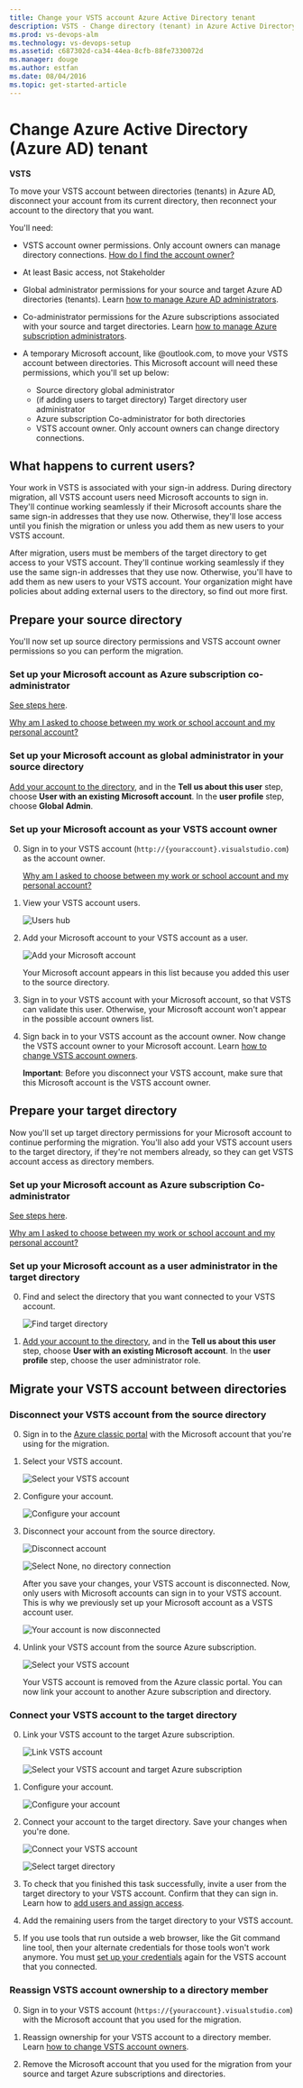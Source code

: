 ```yaml
---
title: Change your VSTS account Azure Active Directory tenant
description: VSTS - Change directory (tenant) in Azure Active Directory (Azure AD, AAD) for VSTS (VSTS, Visual Studio Online, VSO)
ms.prod: vs-devops-alm
ms.technology: vs-devops-setup
ms.assetid: c687302d-ca34-44ea-8cfb-88fe7330072d
ms.manager: douge
ms.author: estfan
ms.date: 08/04/2016
ms.topic: get-started-article
---
```


#	Change Azure Active Directory (Azure AD) tenant

**VSTS**

To move your VSTS account 
between directories (tenants) in Azure AD, 
disconnect your account from its current directory, 
then reconnect your account to the directory that you want.

<a name="permissions"></a>

You'll need:

*	VSTS account owner permissions. Only account 
owners can manage directory connections. 
[How do I find the account owner?](faq-change-app-access.md#find-owner)

*	At least Basic access, not Stakeholder

*	Global administrator permissions 
for your source and target Azure AD directories (tenants). 
Learn [how to manage Azure AD administrators](https://azure.microsoft.com/en-us/documentation/articles/active-directory-assign-admin-roles/).

*	Co-administrator permissions for the Azure subscriptions 
associated with your source and target directories. 
Learn [how to manage Azure subscription administrators](../billing/add-backup-billing-managers.md).

*	A temporary Microsoft account, like @outlook.com, 
to move your VSTS account between directories. 
This Microsoft account will need these permissions, 
which you'll set up below:

	*	Source directory global administrator
	*	(if adding users to target directory) Target directory user administrator
	*	Azure subscription Co-administrator for both directories
	*	VSTS account owner. Only account owners can change directory connections.

##	What happens to current users?

Your work in VSTS is associated with your sign-in address. 
During directory migration, all VSTS account users need
Microsoft accounts to sign in. They'll continue working seamlessly 
if their Microsoft accounts share the same sign-in addresses that they use now. 
Otherwise, they'll lose access until you finish the migration or 
unless you add them as new users to your VSTS account.

After migration, users must be members of the target directory 
to get access to your VSTS account. They'll continue 
working seamlessly if they use the same sign-in addresses that they use now. 
Otherwise, you'll have to add them as new users to your VSTS account. 
Your organization might have policies about adding external users to the directory, 
so find out more first.

##	Prepare your source directory

You'll now set up source directory permissions and VSTS account owner permissions
so you can perform the migration.

###	Set up your Microsoft account as Azure subscription co-administrator

[See steps here](https://docs.microsoft.com/en-us/azure/billing/billing-add-change-azure-subscription-administrator).


[Why am I asked to choose between my work or school account and my personal account?](faq-azure-access.md#ChooseOrgAcctMSAcct)


###	Set up your Microsoft account as global administrator in your source directory

[Add your account to the directory](https://docs.microsoft.com/en-us/azure/active-directory/active-directory-create-users), and in the **Tell us about this user** step, choose **User with an existing Microsoft account**.  In the **user profile** step, choose **Global Admin**.


###	Set up your Microsoft account as your VSTS account owner

0.	Sign in to your VSTS account (```http://{youraccount}.visualstudio.com```) as the account owner. 

	[Why am I asked to choose between my work or school account and my personal account?](faq-azure-access.md#ChooseOrgAcctMSAcct)

0.	View your VSTS account users.

	![Users hub](_img/_shared/users-hub-jamal.png)

0.	Add your Microsoft account to your VSTS account as a user.

	![Add your Microsoft account](_img/change-azure-active-directory/add-msa-vsts.png)

	Your Microsoft account appears in this list 
	because you added this user to the source directory.

0.	Sign in to your VSTS account with your Microsoft account,
so that VSTS can validate this user. Otherwise, 
your Microsoft account won't appear in the possible account owners list.

0.	Sign back in to your VSTS account as the account owner. 
Now change the VSTS account owner to your Microsoft account. 
Learn [how to change VSTS account owners](change-account-ownership-vs.md).

	**Important**: Before you disconnect your VSTS account,
	make sure that this Microsoft account is the VSTS account owner. 

##	Prepare your target directory

Now you'll set up target directory permissions for your Microsoft account 
to continue performing the migration. You'll also add your VSTS 
account users to the target directory, if they're not members already, 
so they can get VSTS account access as directory members.

###	Set up your Microsoft account as Azure subscription Co-administrator

[See steps here](https://docs.microsoft.com/en-us/azure/billing/billing-add-change-azure-subscription-administrator).

[Why am I asked to choose between my work or school account and my personal account?](faq-azure-access.md#ChooseOrgAcctMSAcct)


###	Set up your Microsoft account as a user administrator in the target directory

0.	Find and select the directory that you want connected to your VSTS account.

	![Find target directory](_img/change-azure-active-directory/azure-choose-target-directory.png)

0.	[Add your account to the directory](https://docs.microsoft.com/en-us/azure/active-directory/active-directory-create-users), and in the **Tell us about this user** step, choose **User with an existing Microsoft account**.  In the **user profile** step, choose the user administrator role.


##	Migrate your VSTS account between directories

###	Disconnect your VSTS account from the source directory

0.	Sign in to the [Azure classic portal](https://manage.windowsazure.com) 
with the Microsoft account that you're using for the migration.

0.	Select your VSTS account.

	![Select your VSTS account](_img/manage-work-access/azureselectconnectedvso.png)

0.	Configure your account.

	![Configure your account](_img/manage-work-access/azure-configure-disconnect.png)

0.	Disconnect your account from the source directory.

	![Disconnect account](_img/manage-work-access/azuredisconnectdirectory1.png)

	![Select None, no directory connection](_img/manage-work-access/azuredisconnectdirectory2.png)

	After you save your changes, your VSTS account is disconnected. 
	Now, only users with Microsoft accounts can sign in to your VSTS account. 
	This is why we previously set up your Microsoft account as a VSTS account user.

	![Your account is now disconnected](_img/manage-work-access/azuredisconnectdirectory3.png)

0.	Unlink your VSTS account from the source Azure subscription.

	![Select your VSTS account](_img/_shared/azure-unlink-subscription.png)

	Your VSTS account is removed from the Azure classic portal. 
	You can now link your account to another Azure subscription and directory.

###	Connect your VSTS account to the target directory

0.	Link your VSTS account to the target Azure subscription.

	![Link VSTS account](_img/set-up-billing/azuredeveloperservicesstart.png)

	![Select your VSTS account and target Azure subscription](_img/change-azure-active-directory/select-account-subscription.png)

0.	Configure your account.

	![Configure your account](_img/manage-work-access/azure-configure-disconnect.png)

0.	Connect your account to the target directory. Save your changes when you're done.

	![Connect your VSTS account](_img/manage-work-access/azuredisconnectdirectory3.png)

	![Select target directory](_img/change-azure-active-directory/select-directory.png)

0.	To check that you finished this task successfully, invite a user from the target directory 
to your VSTS account. Confirm that they can sign in. Learn how to 
[add users and assign access](add-account-users-assign-access-levels.md).

0.	Add the remaining users from the target directory to your VSTS account.

0.	If you use tools that run outside a web browser, like the Git command line tool, 
then your alternate credentials for those tools won't work anymore. 
You must [set up your credentials](http://support.microsoft.com/kb/2991274/en-us)
again for the VSTS account that you connected.

###	Reassign VSTS account ownership to a directory member

0.	Sign in to your VSTS account (```https://{youraccount}.visualstudio.com```) 
with the Microsoft account that you used for the migration.

0.	Reassign ownership for your VSTS account to a directory member.
Learn [how to change VSTS account owners](change-account-ownership-vs.md).

0.	Remove the Microsoft account that you used for the migration
from your source and target Azure subscriptions and directories.

